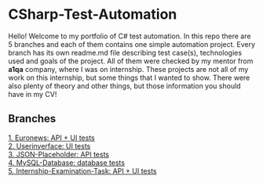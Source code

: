 # CSharp-Test-Automation

Hello! Welcome to my portfolio of C# test automation. In this repo there are 5 branches and each of them contains one simple automation project. Every branch has its own readme.md file describing test case(s), technologies used and goals of the project. All of them were checked by my mentor from **a1qa** company, where I was on internship. These projects are not all of my work on this internship, but some things that I wanted to show. There were also plenty of theory and other things, but those information you should have in my CV!

## Branches

[1. Euronews: API + UI tests](https://github.com/turkusowyjesiotr/CSharp-Test-Automation/tree/Euronews)<br>
[2. Userinyerface: UI tests](https://github.com/turkusowyjesiotr/CSharp-Test-Automation/tree/Userinyerface)<br>
[3. JSON-Placeholder: API tests](https://github.com/turkusowyjesiotr/CSharp-Test-Automation/tree/JSON-Placeholder)<br>
[4. MySQL-Database: database tests](https://github.com/turkusowyjesiotr/CSharp-Test-Automation/tree/MySQL-Database)<br>
[5. Internship-Examination-Task: API + UI tests](https://github.com/turkusowyjesiotr/CSharp-Test-Automation/tree/Internship-Examination-Task)


